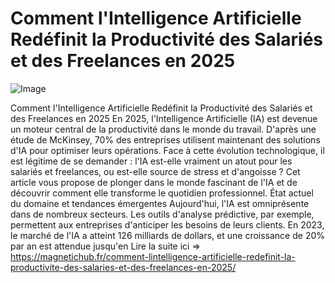 # Comment l'Intelligence Artificielle Redéfinit la Productivité des Salariés et des Freelances en 2025

![Image](https://images.pexels.com/photos/17483868/pexels-photo-17483868.jpeg?auto=compress&cs=tinysrgb&h=650&w=940)

Comment l'Intelligence Artificielle Redéfinit la Productivité des Salariés et des Freelances en 2025
En 2025, l'Intelligence Artificielle (IA) est devenue un moteur central de la productivité dans le monde du travail. D'après une étude de McKinsey, 70% des entreprises utilisent maintenant des solutions d'IA pour optimiser leurs opérations. Face à cette évolution technologique, il est légitime de se demander : l'IA est-elle vraiment un atout pour les salariés et freelances, ou est-elle source de stress et d'angoisse ? Cet article vous propose de plonger dans le monde fascinant de l'IA et de découvrir comment elle transforme le quotidien professionnel.
État actuel du domaine et tendances émergentes
Aujourd'hui, l'IA est omniprésente dans de nombreux secteurs. Les outils d'analyse prédictive, par exemple, permettent aux entreprises d'anticiper les besoins de leurs clients. En 2023, le marché de l'IA a atteint 126 milliards de dollars, et une croissance de 20% par an est attendue jusqu'en  Lire la suite ici => https://magnetichub.fr/comment-lintelligence-artificielle-redefinit-la-productivite-des-salaries-et-des-freelances-en-2025/
